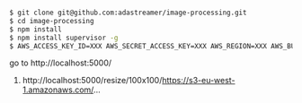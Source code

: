 
```sh

$ git clone git@github.com:adastreamer/image-processing.git
$ cd image-processing
$ npm install
$ npm install supervisor -g
$ AWS_ACCESS_KEY_ID=XXX AWS_SECRET_ACCESS_KEY=XXX AWS_REGION=XXX AWS_BUCKET=XXX supervisor index.js
```
go to http://localhost:5000/

1. http://localhost:5000/resize/100x100/https://s3-eu-west-1.amazonaws.com/...
